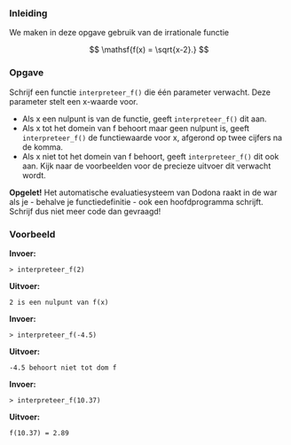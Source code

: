 ### Inleiding

We maken in deze opgave gebruik van de irrationale functie

$$
\mathsf{f(x) = \sqrt{x-2}.}
$$



### Opgave

Schrijf een functie `interpreteer_f()` die één parameter verwacht. Deze parameter stelt een x-waarde voor.
* Als x een nulpunt is van de functie, geeft `interpreteer_f()` dit aan.
* Als x tot het domein van f behoort maar geen nulpunt is, geeft `interpreteer_f()` de functiewaarde voor x, afgerond op twee cijfers na de komma.
* Als x niet tot het domein van f behoort, geeft `interpreteer_f()` dit ook aan. Kijk naar de voorbeelden voor de precieze uitvoer dit verwacht wordt.

**Opgelet!** Het automatische evaluatiesysteem van Dodona raakt in de war als je - behalve je functiedefinitie - ook een hoofdprogramma schrijft. Schrijf dus niet meer code dan gevraagd!

### Voorbeeld

**Invoer:**

    > interpreteer_f(2)

**Uitvoer:**

    2 is een nulpunt van f(x)

**Invoer:**

    > interpreteer_f(-4.5)

**Uitvoer:**

    -4.5 behoort niet tot dom f

**Invoer:**

    > interpreteer_f(10.37)

**Uitvoer:**

    f(10.37) = 2.89
